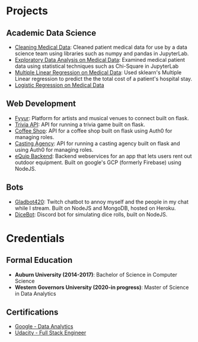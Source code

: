# Projects

## Academic Data Science

- [Cleaning Medical Data](https://github.com/cjhammons/Cleaning-Medical-Data): Cleaned patient medical data for use by a data science team using libraries such as numpy and pandas in JupyterLab.
- [Exploratory Data Analysis on Medical Data](https://github.com/cjhammons/Exploratory-Data-Analysis-On-Medical-Data): Examined medical patient data using statistical techniques such as Chi-Square in JupyterLab
- [Multiple Linear Regression on Medical Data](https://github.com/cjhammons/Multiple-Linear-Regression-on-Medical-Data): Used sklearn's Multiple Linear regression to predict the the total cost of a patient's hospital stay. 
- [Logistic Regression on Medical Data](https://github.com/cjhammons/Logistic-Regression-on-Medical-Data)

## Web Development

- [Fyyur](https://github.com/cjhammons/fyyur): Platform for artists and musical venues to connect built on flask.
- [Trivia API](https://github.com/cjhammons/trivia_api): API for running a trivia game built on flask.
- [Coffee Shop](https://github.com/cjhammons/CoffeeShop): API for a coffee shop built on flask using Auth0 for managing roles.
- [Casting Agency](https://github.com/cjhammons/casting-agency): API for running a casting agency built on flask and using Auth0 for managing roles.
- [eQuip Backend](https://github.com/cjhammons/eQuip-Cloud-Functions): Backend webservices for an app that lets users rent out outdoor equipment. Built on google's GCP (formerly Firebase) using NodeJS.


## Bots

- [Gladbot420](https://github.com/cjhammons/Gladbot420): Twitch chatbot to annoy myself and the people in my chat while I stream. Built on NodeJS and MongoDB, hosted on Heroku.
- [DiceBot](https://github.com/cjhammons/Discord-Dice-Bot): Discord bot for simulating dice rolls, built on NodeJS.


# Credentials

## Formal Education

- **Auburn University (2014-2017)**: Bachelor of Science in Computer Science
- **Western Governors University (2020-in progress)**: Master of Science in Data Analytics

## Certifications

- [Google - Data Analytics](certificates/google-data-analytics.pdf)
- [Udacity - Full Stack Engineer](certificates/Udacity-full-stack.pdf)
